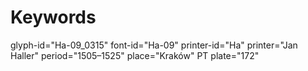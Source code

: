# Keywords
glyph-id="Ha-09_0315"
font-id="Ha-09"
printer-id="Ha"
printer="Jan Haller"
period="1505–1525"
place="Kraków"
PT plate="172"
